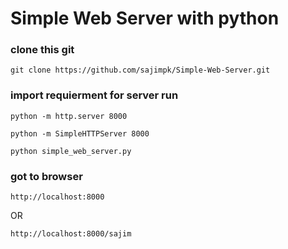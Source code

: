 # Simple Web Server with python

### clone this git 

```
git clone https://github.com/sajimpk/Simple-Web-Server.git
```
### import requierment for server run
```
python -m http.server 8000

python -m SimpleHTTPServer 8000

python simple_web_server.py

```
### got to browser 
```
http://localhost:8000 
```
OR 
```
http://localhost:8000/sajim
```
